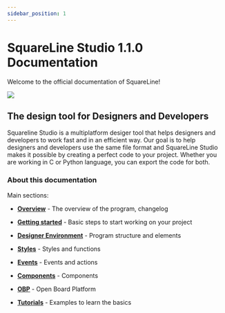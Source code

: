 ```yaml
---
sidebar_position: 1
---
```


# SquareLine Studio 1.1.0 Documentation

Welcome to the official documentation of SquareLine!

[![](https://docs.squareline.io/img/slbanner.png)](https://docs.squareline.io/img/slbanner.png)

## The design tool for Designers and Developers

Squareline Studio is a multiplatform desiger tool that helps designers and developers to work fast and in an efficient way. Our goal is to help designers and developers use the same file format and SquareLine Studio makes it possible by creating a perfect code to your project. Whether you are working in C or Python language, you can export the code for both.

### About this documentation

Main sections:

- [**Overview**](https://docs.squareline.io/docs/introduction/overview)  - The overview of the program, changelog

- [**Getting started**](https://docs.squareline.io/docs/introduction/getting_started)  - Basic steps to start working on your project

- [**Designer Environment**](https://docs.squareline.io/docs/layout)  - Program structure and elements

- [**Styles**](https://docs.squareline.io/docs/styles)  - Styles and functions

- [**Events**](https://docs.squareline.io/docs/events)  - Events and actions

- [**Components**](https://docs.squareline.io/docs/components)  - Components

- [**OBP**](https://docs.squareline.io/docs/obp)  - Open Board Platform

- [**Tutorials**](https://docs.squareline.io/docs/tutorials/example)  - Examples to learn the basics 
